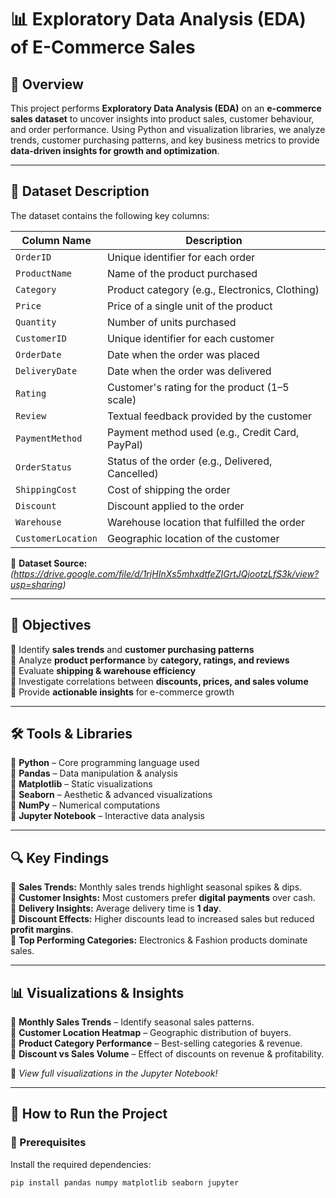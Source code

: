 # 📊 Exploratory Data Analysis (EDA) of E-Commerce Sales  

## 🚀 Overview  
This project performs **Exploratory Data Analysis (EDA)** on an **e-commerce sales dataset** to uncover insights into product sales, customer behaviour, and order performance. Using Python and visualization libraries, we analyze trends, customer purchasing patterns, and key business metrics to provide **data-driven insights for growth and optimization**.

---

## 📂 Dataset Description  
The dataset contains the following key columns:

| Column Name         | Description                                          |
|---------------------|------------------------------------------------------|
| `OrderID`          | Unique identifier for each order                     |
| `ProductName`      | Name of the product purchased                        |
| `Category`         | Product category (e.g., Electronics, Clothing)       |
| `Price`           | Price of a single unit of the product                 |
| `Quantity`        | Number of units purchased                             |
| `CustomerID`       | Unique identifier for each customer                   |
| `OrderDate`        | Date when the order was placed                        |
| `DeliveryDate`     | Date when the order was delivered                     |
| `Rating`          | Customer's rating for the product (1–5 scale)         |
| `Review`          | Textual feedback provided by the customer             |
| `PaymentMethod`    | Payment method used (e.g., Credit Card, PayPal)      |
| `OrderStatus`      | Status of the order (e.g., Delivered, Cancelled)     |
| `ShippingCost`     | Cost of shipping the order                           |
| `Discount`        | Discount applied to the order                        |
| `Warehouse`       | Warehouse location that fulfilled the order          |
| `CustomerLocation` | Geographic location of the customer                  |

🔗 **Dataset Source:** *(https://drive.google.com/file/d/1rjHInXs5mhxdtfeZIGrtJQjootzLfS3k/view?usp=sharing)*  

---

## 🎯 Objectives  
🔹 Identify **sales trends** and **customer purchasing patterns**  
🔹 Analyze **product performance** by **category, ratings, and reviews**  
🔹 Evaluate **shipping & warehouse efficiency**  
🔹 Investigate correlations between **discounts, prices, and sales volume**  
🔹 Provide **actionable insights** for e-commerce growth  

---

## 🛠 Tools & Libraries  
🔹 **Python** – Core programming language used  
🔹 **Pandas** – Data manipulation & analysis  
🔹 **Matplotlib** – Static visualizations  
🔹 **Seaborn** – Aesthetic & advanced visualizations  
🔹 **NumPy** – Numerical computations  
🔹 **Jupyter Notebook** – Interactive data analysis  

---

## 🔍 Key Findings  
📌 **Sales Trends:** Monthly sales trends highlight seasonal spikes & dips.  
📌 **Customer Insights:** Most customers prefer **digital payments** over cash.  
📌 **Delivery Insights:** Average delivery time is **1 day**.  
📌 **Discount Effects:** Higher discounts lead to increased sales but reduced **profit margins**.  
📌 **Top Performing Categories:** Electronics & Fashion products dominate sales.  

---

## 📊 Visualizations & Insights  
📌 **Monthly Sales Trends** – Identify seasonal sales patterns.  
📌 **Customer Location Heatmap** – Geographic distribution of buyers.  
📌 **Product Category Performance** – Best-selling categories & revenue.  
📌 **Discount vs Sales Volume** – Effect of discounts on revenue & profitability.  

🔗 *View full visualizations in the Jupyter Notebook!*  

---

## 🚀 How to Run the Project  

### 🔧 Prerequisites  
Install the required dependencies:  
```bash
pip install pandas numpy matplotlib seaborn jupyter
